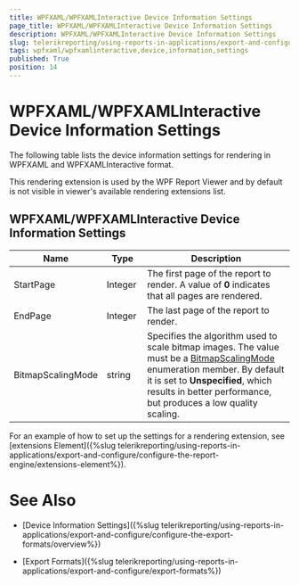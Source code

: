 ```yaml
---
title: WPFXAML/WPFXAMLInteractive Device Information Settings
page_title: WPFXAML/WPFXAMLInteractive Device Information Settings 
description: WPFXAML/WPFXAMLInteractive Device Information Settings
slug: telerikreporting/using-reports-in-applications/export-and-configure/configure-the-export-formats/wpfxaml-wpfxamlinteractive-device-information-settings
tags: wpfxaml/wpfxamlinteractive,device,information,settings
published: True
position: 14
---
```

<style>
table th:first-of-type {
    width: 15%;
}
table th:nth-of-type(2) {
    width: 15%;
}
table th:nth-of-type(3) {
    width: 70%;
}
</style>

# WPFXAML/WPFXAMLInteractive Device Information Settings

The following table lists the device information settings for rendering in WPFXAML and WPFXAMLInteractive format.

This rendering extension is used by the WPF Report Viewer and by default is not visible in viewer's available rendering extensions list.

## WPFXAML/WPFXAMLInteractive Device Information Settings

|__Name__|__Type__|__Description__|
| ------ | ------ | ------ |
|StartPage|Integer|The first page of the report to render. A value of __0__ indicates that all pages are rendered.|
|EndPage|Integer|The last page of the report to render.|
|BitmapScalingMode|string|Specifies the algorithm used to scale bitmap images. The value must be a [BitmapScalingMode](https://msdn.microsoft.com/en-us/library/system.windows.media.bitmapscalingmode(v=vs.110).aspx) enumeration member. By default it is set to __Unspecified__, which results in better performance, but produces a low quality scaling.|

For an example of how to set up the settings for a rendering extension, see [extensions Element]({%slug telerikreporting/using-reports-in-applications/export-and-configure/configure-the-report-engine/extensions-element%}). 

# See Also

* [Device Information Settings]({%slug telerikreporting/using-reports-in-applications/export-and-configure/configure-the-export-formats/overview%})

* [Export Formats]({%slug telerikreporting/using-reports-in-applications/export-and-configure/export-formats%})

